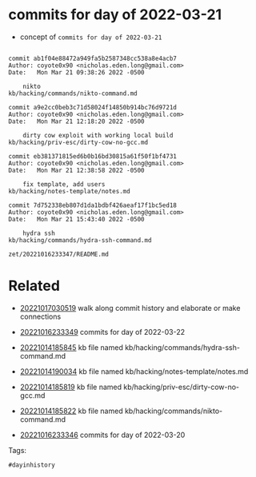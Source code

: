 # commits for day of 2022-03-21

- concept of `commits for day of 2022-03-21`

```

commit ab1f04e88472a949fa5b2587348cc538a8e4acb7
Author: coyote0x90 <nicholas.eden.long@gmail.com>
Date:   Mon Mar 21 09:38:26 2022 -0500

    nikto
kb/hacking/commands/nikto-command.md

commit a9e2cc0beb3c71d58024f14850b914bc76d9721d
Author: coyote0x90 <nicholas.eden.long@gmail.com>
Date:   Mon Mar 21 12:18:20 2022 -0500

    dirty cow exploit with working local build
kb/hacking/priv-esc/dirty-cow-no-gcc.md

commit eb381371815ed6b0b16bd30815a61f50f1bf4731
Author: coyote0x90 <nicholas.eden.long@gmail.com>
Date:   Mon Mar 21 12:38:58 2022 -0500

    fix template, add users
kb/hacking/notes-template/notes.md

commit 7d752338eb807d1da1bdbf426aeaf17f1bc5ed18
Author: coyote0x90 <nicholas.eden.long@gmail.com>
Date:   Mon Mar 21 15:43:40 2022 -0500

    hydra ssh
kb/hacking/commands/hydra-ssh-command.md
```

` zet/20221016233347/README.md `

# Related

- [20221017030519](/zet/20221017030519/README.md) walk along commit history and elaborate or make connections

- [20221016233349](/zet/20221016233349/README.md) commits for day of 2022-03-22
- [20221014185845](/zet/20221014185845/README.md) kb file named kb/hacking/commands/hydra-ssh-command.md
- [20221014190034](/zet/20221014190034/README.md) kb file named kb/hacking/notes-template/notes.md
- [20221014185819](/zet/20221014185819/README.md) kb file named kb/hacking/priv-esc/dirty-cow-no-gcc.md
- [20221014185822](/zet/20221014185822/README.md) kb file named kb/hacking/commands/nikto-command.md
- [20221016233346](/zet/20221016233346/README.md) commits for day of 2022-03-20

Tags:

    #dayinhistory
